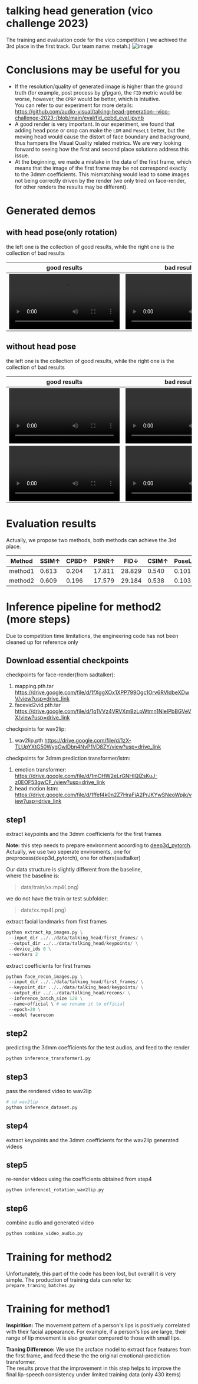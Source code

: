 # talking head generation (vico challenge 2023)
 The training and evaluation code for the vico competition ( we achived the 3rd place in the first track. Our team name: metah.)
![image](https://github.com/audio-visual/talking-head-generation--vico-challenge-2023-/assets/110716367/be4e1ab0-c74c-49c4-8c56-6270bd0cd419)


# Conclusions may be useful for you
- If the resolution/quality of generated image is higher than the ground truth (for example, post process by gfpgan), the `FID` metric would be worse, however, the `CPBP` would be better, which is intuitive.  
  You can refer to our experiment for more details:  https://github.com/audio-visual/talking-head-generation--vico-challenge-2023-/blob/main/eval/fid_cpbd_eval.ipynb 
- A good render is very important. In our experiment, we found that adding head pose or crop can make the `LDM` and `PoseL1` better, but the moving head would cause the distort of face boundary and background, thus hampers the Visual Quality related metrics. We are very looking forward to seeing how the first and second place solutions address this issue.
- At the beginning, we made a mistake in the data of the first frame, which means that the image of the first frame may be not correspond exactly to the 3dmm coefficients. This mismatching would lead to some images not being correctly driven by the render (we only tried on face-render, for other renders the results may be different).

# Generated demos
## with head pose(only rotation) 
the left one is the collection of good results, while the right one is the collection of bad results

good results             |  bad results
:-------------------------:|:-------------------------:
<video  src="https://github.com/audio-visual/talking-head-generation--vico-challenge-2023-/assets/110716367/04d13f9b-579d-4492-ac38-1ce423f497e3" type="video/mp4"> </video>  |  <video  src="https://github.com/audio-visual/talking-head-generation--vico-challenge-2023-/assets/110716367/ffe92ecc-9403-42e7-ac27-a9ac28fbd577" type="video/mp4"> </video> 

## without head pose
the left one is the collection of good results, while the right one is the collection of bad results

good results             |  bad results
:-------------------------:|:-------------------------:
<video  src="https://github.com/audio-visual/talking-head-generation--vico-challenge-2023-/assets/110716367/6434978f-1602-4f4e-8b33-061d43e2edb4" type="video/mp4"> </video>  |  <video  src="https://github.com/audio-visual/talking-head-generation--vico-challenge-2023-/assets/110716367/62da1525-ea06-44bb-ba76-b0afd8c7b042" type="video/mp4"> </video> 
<video  src="https://github.com/audio-visual/talking-head-generation--vico-challenge-2023-/assets/110716367/80d88219-bcd1-44e5-84ca-590b93d9a470" type="video/mp4"> </video>  |  <video  src="https://github.com/audio-visual/talking-head-generation--vico-challenge-2023-/assets/110716367/9c927a25-6cfc-410d-beee-33e91423ab74" type="video/mp4"> </video> 


# Evaluation results
Actually, we propose two methods, both methods can achieve the 3rd place. 

|Method |SSIM↑ | CPBD↑	|PSNR↑|	FID↓|CSIM↑|	PoseL1↓|ExpL1↓|	AVOffset→|AVConf↑|	LipLMD↓|
|------|------|------|------|------|------|------|------|------|------|------|
|method1|0.613|	0.204	|17.811|28.829|	0.540|	0.101|	0.151|	-1.733|	2.541|	12.192|	07.01|
| method2| 0.609| 0.196	|17.579|29.184|	0.538|0.103|0.160|-0.422|1.455|12.224|07.05|


# Inference pipeline for method2 (more steps)

Due to competition time limitations, the engineering code has not been cleaned up for reference only

## Download essential checkpoints
checkpoints for face-render(from sadtalker): 
1) mapping.pth.tar https://drive.google.com/file/d/1fXggXOx1XPP799Ogc1Orv6RVIdbeXDwV/view?usp=drive_link
2) facevid2vid.pth.tar https://drive.google.com/file/d/1q1VVz4VRVXmBzLpWtmn1NIeIPbBGVeVX/view?usp=drive_link  

checkpoints for wav2lip:
1) wav2lip.pth https://drive.google.com/file/d/1zX-TLUpYXtG50WygOwlDbn4NvP1VD8ZY/view?usp=drive_link  

checkpoints for 3dmm prediction transformer/lstm:
1) emotion transformer: https://drive.google.com/file/d/1mOHW2eLrGNHIQIZsKuJ-z0EOF53gwCF_/view?usp=drive_link 
2) head motion lstm: https://drive.google.com/file/d/1ffef4k0n2Z7HraFiA2PrJKYwSNeoWpjk/view?usp=drive_link  

 ## step1
 extract keypoints and the 3dmm coefficients for the first frames 

**Note:** this step needs to prepare environment according to [deep3d_pytorch](https://github.com/sicxu/Deep3DFaceRecon_pytorch/tree/73d491102af6731bded9ae6b3cc7466c3b2e9e48#installation). Actually, we use two seperate enviroments, one for preprocess(deep3d_pytorch), one for others(sadtalker)
 
 Our data structure is slightly different from the baseline,   
 where the baseline is: 
 > data/train/xx.mp4(.png)  

 we do not have the train or test subfolder: 
 > data/xx.mp4(.png)  

extract facial landmarks from first frames  
 ```python
 python extract_kp_images.py \
  --input_dir ../../data/talking_head/first_frames/ \
  --output_dir ../../data/talking_head/keypoints/ \
  --device_ids 0 \
  --workers 2
 ```
 extract coefficients for first frames
 ```python
python face_recon_images.py \
  --input_dir ../../data/talking_head/first_frames/ \
  --keypoint_dir ../../data/talking_head/keypoints/ \
  --output_dir ../../data/talking_head/recons/ \
  --inference_batch_size 128 \
  --name=official \ # we rename it to official
  --epoch=20 \
  --model facerecon
 ```
 ## step2
 predicting the 3dmm coefficients for the test audios, and feed to the render
 ```python
 python inference_transformer1.py
 ```
 ## step3
 pass the rendered video to wav2lip
 ```python
 # cd wav2lip
 python inference_dataset.py
 ```
 ## step4
 extract keypoints and the 3dmm coefficients for the wav2lip generated videos
 ## step5
 re-render videos using the coefficients obtained from step4
 ```python
 python inference1_rotation_wav2lip.py
 ```
 ## step6
 combine audio and generated video
 ```python
python combine_video_audio.py
 ```

# Training for method2 
Unfortunately, this part of the code has been lost, but overall it is very simple. The production of training data can refer to:  
`prepare_traning_batches.py`

# Training for method1 
**Inspirition:** The movement pattern of a person's lips is positively correlated with their facial appearance. For example, if a person's lips are large, their range of lip movement is also greater compared to those with small lips.  

**Traning Difference:** We use the arcface model to extract face features from the first frame, and feed these the the original emotional-prediction transformer.  
The results prove that the improvement in this step helps to improve the final lip-speech consistency under limited training data (only 430 items)
